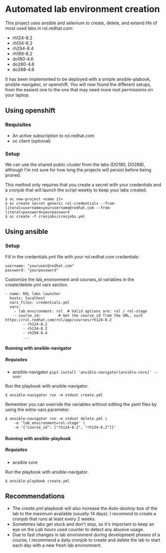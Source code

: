 # Automated lab environment creation
This project uses ansible and selenium to create, delete, and extend life of most used labs in rol.redhat.com:
  - rh124-8.2
  - rh134-8.2
  - rh294-8.4
  - rh199-8.2 
  - do180-4.6
  - do280-4.6
  - do288-4.6

It has been implemented to be deployed with a simple ansible-plabook, ansible-navigator, or openshift.
You will now found the different setups, from the easiest one to the one that may need more root permissions on your laptop. 

## Using openshift

### Requisites
- An active subscription to rol.redhat.com
- oc client (optional)

### Setup
We can use the shared public cluster from the labs (DO180, DO288), although I'm not sure for how long the projects will persist before being pruned. 

This method only requires that you create a secret with your credentials and a cronjob that will launch the script weekly to keep your labs created.
``` 
$ oc new-project <name it>
$ oc create secret generic rol-credentials --from-literal=username=yourusername@redhat.com --from-literal=password=yourpassword
$ oc create -f cronjobs/cronjobs.yml
``` 

## Using ansible

### Setup
Fill in the credentials.yml file with your rol.redhat.com credentials:
```
username: "youruser@redhat.com"
password: "yourpassword"
``` 

Customize the lab_environment and courses_id variables in the create/delete.yml vars section.
```
- name: ROL labs launcher
  hosts: localhost
  vars_files: credentials.yml
  vars:
    - lab_environment: rol 	# Valid options are: rol / rol-stage
    - course_id:  		# Get the course_id from the URL, such https://rol.redhat.com/rol/app/courses/rh124-8.2
        - rh124-8.2
        - rh134-8.2
        - rh294-8.4
        ...
```
#### Running with ansible-navigator

##### Requisites
- ansible-navigator
`pip3 install 'ansible-navigator[ansible-core]' --user`


Run the playbook with ansible-navigator.
``` 
$ ansible-navigator run -m stdout create.yml

``` 

Remember you can override the variables without editing the yaml files by using the extra-vars parameter.
```
$ ansible-navigator run -m stdout delete.yml \ 
	-e 'lab_environment=rol-stage' \
	-e '{"course_id": ["rh124-8.2", "rh134-8.2"]}'
```

#### Running with ansible-playbook

##### Requisites
- ansible core

Run the playbook with ansible-navigator.
``` 
$ ansible-playbook create.yml

``` 





## Recommendations
- The *create.yml* playbook will also increase the *Auto-destroy* box of the lab to the maximum available (usually 14 days). I recomend to create a cronjob that runs at least every 2 weeks.
- Sometimes labs get stuck and don't stop, so it's important to keep an eye on the *Lab hours used* counter to detect any abusive usage.
- Due to fast changes in lab environment during development phases of a course, I recommend a daily cronjob to create and delete the lab to start each day with a new fresh lab environment.
